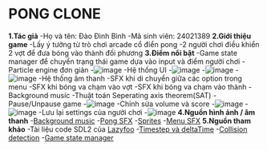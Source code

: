 # PONG CLONE

**1.Tác giả**
  -Họ và tên: Đào Đình Bình
  -Mã sinh viên: 24021389
**2.Giới thiệu game**
  -Lấy ý tưởng từ trò chơi arcade cổ điển pong
  -2 người chơi điều khiển 2 vợt để đưa bóng vào thành đối phương
**3.Điểm nổi bật**
  -Game state manager để chuyển trạng thái game dựa vào input và điểm người chơi
  -Particle engine đơn giản
    -![image](https://github.com/user-attachments/assets/9b75503e-265f-4f0f-9886-16f98e8b45df)
  -Hệ thống UI
    -![image](https://github.com/user-attachments/assets/79c37e54-898a-425e-93d4-571cf6026cc6)
    -![image](https://github.com/user-attachments/assets/6e15426b-286d-4c03-ac88-c2e5b8f7b0d1)
    -![image](https://github.com/user-attachments/assets/8be01175-ece4-42f2-9ad3-9426787e9055)
  -Hệ thống âm thanh
      -SFX khi di chuyển giữa các option trong menu
      -SFX khi bóng va chạm vào vợt
      -SFX khi bóng va chạm vào thành
      -Background music
  -Thuật toán Seperating axis theorem(SAT)
  -Pause/Unpause game
    -![image](https://github.com/user-attachments/assets/e7806fdf-ed37-489d-9102-2271cd5251e3)
  -Chỉnh sửa volume và score
    -![image](https://github.com/user-attachments/assets/39da74c2-c5a6-4bf4-b525-eb28bd329e58)
    -![image](https://github.com/user-attachments/assets/a20ea028-a190-4ef9-8d7e-4589c70dbe9f)
  -Lưu lại settings của người chơi
    -![image](https://github.com/user-attachments/assets/31023e5f-671a-4835-b1d7-d4aa94b8224d)
**4.Nguồn hình ảnh / âm thanh**
  -[Background music](https://www.youtube.com/watch?v=bc0KhhjJP98)
  -[Pong SFX](https://www.youtube.com/watch?v=wDMassjkVUA)
  -[Sprites](https://opengameart.org/content/pong-graphics)
  -[Menu SFX](https://www.youtube.com/watch?v=61nU94VvEzY)
**5.Nguồn tham khảo**
  -Tài liệu code SDL2 của [Lazyfoo](https://lazyfoo.net/tutorials/SDL/index.php)
  -[Timestep và deltaTime](https://gafferongames.com/post/fix_your_timestep/)
  -[Collision detection](https://www.youtube.com/watch?v=oOEnWQZIePs)
  -[Game state manager](http://gamedevgeek.com/tutorials/managing-game-states-in-c/)
